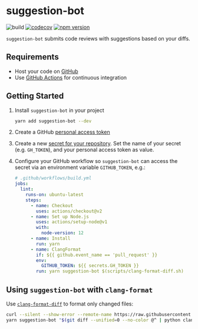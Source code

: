 # suggestion-bot

![build](https://github.com/tido64/suggestion-bot/workflows/build/badge.svg)
[![codecov](https://codecov.io/gh/tido64/suggestion-bot/branch/master/graph/badge.svg)](https://codecov.io/gh/tido64/suggestion-bot)
[![npm version](https://badgen.net/npm/v/suggestion-bot)](https://www.npmjs.com/package/suggestion-bot)

`suggestion-bot` submits code reviews with suggestions based on your diffs.

## Requirements

- Host your code on [GitHub](https://github.com/)
- Use [GitHub Actions](https://github.com/features/actions) for continuous
  integration

## Getting Started

1. Install `suggestion-bot` in your project

   ```sh
   yarn add suggestion-bot --dev
   ```

2. Create a GitHub
   [personal access token](https://docs.github.com/en/github/authenticating-to-github/creating-a-personal-access-token)

3. Create a new
   [secret for your repository](https://docs.github.com/en/actions/configuring-and-managing-workflows/creating-and-storing-encrypted-secrets#creating-encrypted-secrets-for-a-repository).
   Set the name of your secret (e.g. `GH_TOKEN`), and your personal access token
   as value.

4. Configure your GitHub workflow so `suggestion-bot` can access the secret via
   an environment variable `GITHUB_TOKEN`, e.g.:

   ```yaml
   # .github/workflows/build.yml
   jobs:
     lint:
       runs-on: ubuntu-latest
       steps:
         - name: Checkout
           uses: actions/checkout@v2
         - name: Set up Node.js
           uses: actions/setup-node@v1
           with:
             node-version: 12
         - name: Install
           run: yarn
         - name: ClangFormat
           if: ${{ github.event_name == 'pull_request' }}
           env:
             GITHUB_TOKEN: ${{ secrets.GH_TOKEN }}
           run: yarn suggestion-bot $(scripts/clang-format-diff.sh)
   ```

## Using `suggestion-bot` with `clang-format`

Use
[`clang-format-diff`](https://clang.llvm.org/docs/ClangFormat.html#script-for-patch-reformatting)
to format only changed files:

```sh
curl --silent --show-error --remote-name https://raw.githubusercontent.com/llvm/llvm-project/release/10.x/clang/tools/clang-format/clang-format-diff.py
yarn suggestion-bot "$(git diff --unified=0 --no-color @^ | python clang-format-diff.py -p1 -sort-includes)"
```
